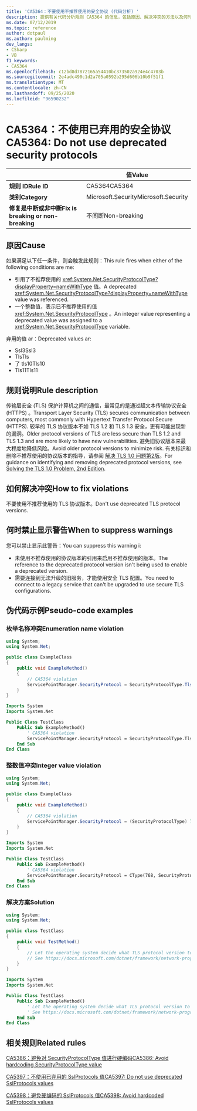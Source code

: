 ```yaml
---
title: 'CA5364：不要使用不推荐使用的安全协议 (代码分析) '
description: 提供有关代码分析规则 CA5364 的信息，包括原因、解决冲突的方法以及何时取消显示。
ms.date: 07/12/2019
ms.topic: reference
author: dotpaul
ms.author: paulming
dev_langs:
- CSharp
- VB
f1_keywords:
- CA5364
ms.openlocfilehash: c12bd8d7872165a54410bc373502a924e4c4703b
ms.sourcegitcommit: 2e4adc490c1d2a705a0592b295d606b10b9f51f1
ms.translationtype: MT
ms.contentlocale: zh-CN
ms.lasthandoff: 09/25/2020
ms.locfileid: "96590232"
---
```

# <a name="ca5364-do-not-use-deprecated-security-protocols"></a><span data-ttu-id="4fb5e-103">CA5364：不使用已弃用的安全协议</span><span class="sxs-lookup"><span data-stu-id="4fb5e-103">CA5364: Do not use deprecated security protocols</span></span>

| | <span data-ttu-id="4fb5e-104">值</span><span class="sxs-lookup"><span data-stu-id="4fb5e-104">Value</span></span> |
|-|-|
| <span data-ttu-id="4fb5e-105">**规则 ID**</span><span class="sxs-lookup"><span data-stu-id="4fb5e-105">**Rule ID**</span></span> |<span data-ttu-id="4fb5e-106">CA5364</span><span class="sxs-lookup"><span data-stu-id="4fb5e-106">CA5364</span></span>|
| <span data-ttu-id="4fb5e-107">**类别**</span><span class="sxs-lookup"><span data-stu-id="4fb5e-107">**Category**</span></span> |<span data-ttu-id="4fb5e-108">Microsoft.Security</span><span class="sxs-lookup"><span data-stu-id="4fb5e-108">Microsoft.Security</span></span>|
| <span data-ttu-id="4fb5e-109">**修复是中断或非中断**</span><span class="sxs-lookup"><span data-stu-id="4fb5e-109">**Fix is breaking or non-breaking**</span></span> |<span data-ttu-id="4fb5e-110">不间断</span><span class="sxs-lookup"><span data-stu-id="4fb5e-110">Non-breaking</span></span>|

## <a name="cause"></a><span data-ttu-id="4fb5e-111">原因</span><span class="sxs-lookup"><span data-stu-id="4fb5e-111">Cause</span></span>

<span data-ttu-id="4fb5e-112">如果满足以下任一条件，则会触发此规则：</span><span class="sxs-lookup"><span data-stu-id="4fb5e-112">This rule fires when either of the following conditions are me:</span></span>

- <span data-ttu-id="4fb5e-113">引用了不推荐使用的 <xref:System.Net.SecurityProtocolType?displayProperty=nameWithType> 值。</span><span class="sxs-lookup"><span data-stu-id="4fb5e-113">A deprecated <xref:System.Net.SecurityProtocolType?displayProperty=nameWithType> value was referenced.</span></span>
- <span data-ttu-id="4fb5e-114">一个整数值，表示已不推荐使用的值 <xref:System.Net.SecurityProtocolType> 。</span><span class="sxs-lookup"><span data-stu-id="4fb5e-114">An integer value representing a deprecated value was assigned to a <xref:System.Net.SecurityProtocolType> variable.</span></span>

<span data-ttu-id="4fb5e-115">弃用的值 ar：</span><span class="sxs-lookup"><span data-stu-id="4fb5e-115">Deprecated values ar:</span></span>

- <span data-ttu-id="4fb5e-116">Ssl3</span><span class="sxs-lookup"><span data-stu-id="4fb5e-116">Ssl3</span></span>
- <span data-ttu-id="4fb5e-117">Tls</span><span class="sxs-lookup"><span data-stu-id="4fb5e-117">Tls</span></span>
- <span data-ttu-id="4fb5e-118">了 tls10</span><span class="sxs-lookup"><span data-stu-id="4fb5e-118">Tls10</span></span>
- <span data-ttu-id="4fb5e-119">Tls11</span><span class="sxs-lookup"><span data-stu-id="4fb5e-119">Tls11</span></span>

## <a name="rule-description"></a><span data-ttu-id="4fb5e-120">规则说明</span><span class="sxs-lookup"><span data-stu-id="4fb5e-120">Rule description</span></span>

<span data-ttu-id="4fb5e-121">传输层安全 (TLS) 保护计算机之间的通信，最常见的是通过超文本传输协议安全 (HTTPS) 。</span><span class="sxs-lookup"><span data-stu-id="4fb5e-121">Transport Layer Security (TLS) secures communication between computers, most commonly with Hypertext Transfer Protocol Secure (HTTPS).</span></span> <span data-ttu-id="4fb5e-122">较早的 TLS 协议版本不如 TLS 1.2 和 TLS 1.3 安全，更有可能出现新的漏洞。</span><span class="sxs-lookup"><span data-stu-id="4fb5e-122">Older protocol versions of TLS are less secure than TLS 1.2 and TLS 1.3 and are more likely to have new vulnerabilities.</span></span> <span data-ttu-id="4fb5e-123">避免旧协议版本来最大程度地降低风险。</span><span class="sxs-lookup"><span data-stu-id="4fb5e-123">Avoid older protocol versions to minimize risk.</span></span> <span data-ttu-id="4fb5e-124">有关标识和删除不推荐使用的协议版本的指导，请参阅 [解决 TLS 1.0 问题第2版](/security/solving-tls1-problem)。</span><span class="sxs-lookup"><span data-stu-id="4fb5e-124">For guidance on identifying and removing deprecated protocol versions, see [Solving the TLS 1.0 Problem, 2nd Edition](/security/solving-tls1-problem).</span></span>

## <a name="how-to-fix-violations"></a><span data-ttu-id="4fb5e-125">如何解决冲突</span><span class="sxs-lookup"><span data-stu-id="4fb5e-125">How to fix violations</span></span>

<span data-ttu-id="4fb5e-126">不要使用不推荐使用的 TLS 协议版本。</span><span class="sxs-lookup"><span data-stu-id="4fb5e-126">Don't use deprecated TLS protocol versions.</span></span>

## <a name="when-to-suppress-warnings"></a><span data-ttu-id="4fb5e-127">何时禁止显示警告</span><span class="sxs-lookup"><span data-stu-id="4fb5e-127">When to suppress warnings</span></span>

<span data-ttu-id="4fb5e-128">您可以禁止显示此警告：</span><span class="sxs-lookup"><span data-stu-id="4fb5e-128">You can suppress this warning i:</span></span>

- <span data-ttu-id="4fb5e-129">未使用不推荐使用的协议版本的引用来启用不推荐使用的版本。</span><span class="sxs-lookup"><span data-stu-id="4fb5e-129">The reference to the deprecated protocol version isn't being used to enable a deprecated version.</span></span>
- <span data-ttu-id="4fb5e-130">需要连接到无法升级的旧服务，才能使用安全 TLS 配置。</span><span class="sxs-lookup"><span data-stu-id="4fb5e-130">You need to connect to a legacy service that can't be upgraded to use secure TLS configurations.</span></span>

## <a name="pseudo-code-examples"></a><span data-ttu-id="4fb5e-131">伪代码示例</span><span class="sxs-lookup"><span data-stu-id="4fb5e-131">Pseudo-code examples</span></span>

### <a name="enumeration-name-violation"></a><span data-ttu-id="4fb5e-132">枚举名称冲突</span><span class="sxs-lookup"><span data-stu-id="4fb5e-132">Enumeration name violation</span></span>

```csharp
using System;
using System.Net;

public class ExampleClass
{
    public void ExampleMethod()
    {
        // CA5364 violation
        ServicePointManager.SecurityProtocol = SecurityProtocolType.Tls11 | SecurityProtocolType.Tls12;
    }
}
```

```vb
Imports System
Imports System.Net

Public Class TestClass
    Public Sub ExampleMethod()
        ' CA5364 violation
        ServicePointManager.SecurityProtocol = SecurityProtocolType.Tls11 Or SecurityProtocolType.Tls12
    End Sub
End Class
```

### <a name="integer-value-violation"></a><span data-ttu-id="4fb5e-133">整数值冲突</span><span class="sxs-lookup"><span data-stu-id="4fb5e-133">Integer value violation</span></span>

```csharp
using System;
using System.Net;

public class ExampleClass
{
    public void ExampleMethod()
    {
        // CA5364 violation
        ServicePointManager.SecurityProtocol = (SecurityProtocolType) 768;    // TLS 1.1
    }
}
```

```vb
Imports System
Imports System.Net

Public Class TestClass
    Public Sub ExampleMethod()
        ' CA5364 violation
        ServicePointManager.SecurityProtocol = CType(768, SecurityProtocolType)   ' TLS 1.1
    End Sub
End Class
```

### <a name="solution"></a><span data-ttu-id="4fb5e-134">解决方案</span><span class="sxs-lookup"><span data-stu-id="4fb5e-134">Solution</span></span>

```csharp
using System;
using System.Net;

public class TestClass
{
    public void TestMethod()
    {
        // Let the operating system decide what TLS protocol version to use.
        // See https://docs.microsoft.com/dotnet/framework/network-programming/tls
    }
}
```

```vb
Imports System
Imports System.Net

Public Class TestClass
    Public Sub ExampleMethod()
        ' Let the operating system decide what TLS protocol version to use.
        ' See https://docs.microsoft.com/dotnet/framework/network-programming/tls
    End Sub
End Class
```

## <a name="related-rules"></a><span data-ttu-id="4fb5e-135">相关规则</span><span class="sxs-lookup"><span data-stu-id="4fb5e-135">Related rules</span></span>

[<span data-ttu-id="4fb5e-136">CA5386：避免对 SecurityProtocolType 值进行硬编码</span><span class="sxs-lookup"><span data-stu-id="4fb5e-136">CA5386: Avoid hardcoding SecurityProtocolType value</span></span>](ca5386.md)

[<span data-ttu-id="4fb5e-137">CA5397：不使用已弃用的 SslProtocols 值</span><span class="sxs-lookup"><span data-stu-id="4fb5e-137">CA5397: Do not use deprecated SslProtocols values</span></span>](ca5397.md)

[<span data-ttu-id="4fb5e-138">CA5398：避免硬编码的 SslProtocols 值</span><span class="sxs-lookup"><span data-stu-id="4fb5e-138">CA5398: Avoid hardcoded SslProtocols values</span></span>](ca5398.md)
